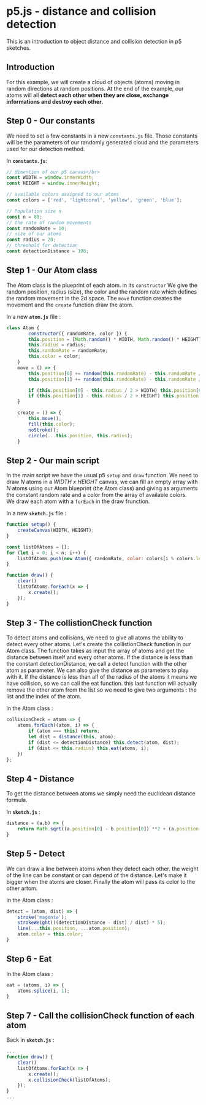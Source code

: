 # p5.js - distance and collision detection

This is an introduction to object distance and collision detection in p5 sketches.

## Introduction 

For this example, we will create a cloud of objects (atoms) moving in random directions at random positions. At the end of the example, our atoms will all <b>detect each other when they are close, exchange informations and destroy each other</b>.

## Step 0 - Our constants

We need to set a few constants in a new <code>constants.js</code> file.
Those constants will be the parameters of our randomly generated cloud and the parameters used for our detection method.

In <b><code>constants.js</code></b>:
```js
// dimention of our p5 canvas</br>
const WIDTH = window.innerWidth;
const HEIGHT = window.innerHeight;

// available colors assigned to our atoms
const colors = ['red', 'lightcoral', 'yellow', 'green', 'blue'];

// Population size n
const n = 80;
// the rate of random movements 
const randomRate = 10;
// size of our atoms
const radius = 20;
// threshold for detection
const detectionDistance = 100;
```

## Step 1 - Our Atom class

<p>The Atom class is the plueprint of each atom. in its <code>constructor</code> We give the random position, radius (size), the color and the random rate which defines the random movement in the 2d space. The <code>move</code> function creates the movement and the <code>create</code> function draw the atom.</p>

In a new <b><code>atom.js</code></b> file :

```js
class Atom {
        constructor({ randomRate, color }) {
        this.position = [Math.random() * WIDTH, Math.random() * HEIGHT]
        this.radius = radius;
        this.randomRate = randomRate;
        this.color = color;
    }
    move = () => {
        this.position[0] += random(this.randomRate) - this.randomRate / 2;
        this.position[1] += random(this.randomRate) - this.randomRate / 2;

        if (this.position[0] - this.radius / 2 > WIDTH) this.position[0] = - this.radius
        if (this.position[1] - this.radius / 2 > HEIGHT) this.position[1] = - this.radius;
    }

    create = () => {
        this.move();
        fill(this.color);
        noStroke();
        circle(...this.position, this.radius);
    }
```

## Step 2 - Our main script

<p>
In the main script we have the usual p5 <code>setup</code> and <code>draw</code> function. We need to draw <i>N</i> atoms in a <i>WIDTH x HEIGHT</i> canvas, we can fill an empty array with <i>N</i> atoms using our Atom blueprint (the Atom class) and giving as arguments the constant random rate and a color from the array of available colors.</br>We draw each atom with a <code>forEach</code> in the draw frunction.
</p>

In a new <b><code>sketch.js</code></b> file :

```js
function setup() {
    createCanvas(WIDTH, HEIGHT);
}

const listOfAtoms = [];
for (let i = 0; i < n; i++) {
    listOfAtoms.push(new Atom({ randomRate, color: colors[i % colors.length] }))
}

function draw() {
    clear()
    listOfAtoms.forEach(x => {
        x.create();
    });
}
```

## Step 3 - The collistionCheck function

To detect atoms and collisions, we need to give all atoms the ability to detect every other atoms. Let's create the collistionCheck function in our Atom class. The function takes as input the array of atoms and get the distance between itself and every other atoms. If the distance is less than the constant detectionDistance, we call a detect function with the other atom as parameter. We can also give the distance as parameters to play with it. If the distance is less than alf of the radius of the atoms it means we have collision, so we can call the eat function. this last function will actually remove the other atom from the list so we need to give two arguments : the list and the index of the atom.

In the Atom class :
```js
collisionCheck = atoms => {
    atoms.forEach((atom, i) => {
        if (atom === this) return;
        let dist = distance(this, atom);
        if (dist <= detectionDistance) this.detect(atom, dist);
        if (dist <= this.radius) this.eat(atoms, i);
    })
};
```

## Step 4 - Distance

To get the distance between atoms we simply need the euclidean distance formula.

In <b><code>sketch.js</code></b> :
```js
distance = (a,b) => {
    return Math.sqrt((a.position[0] - b.position[0]) **2 + (a.position[1] - b.position[1]) **2);
}
```

## Step 5 - Detect

We can draw a line between atoms when they detect each other. the weight of the line can be constant or can depend of the distance. Let's make it bigger when the atoms are closer. Finally the atom will pass its color to the other artom.

In the Atom class :
```js
detect = (atom, dist) => {
    stroke('magenta');
    strokeWeight(((detectionDistance - dist) / dist) * 5);
    line(...this.position, ...atom.position);
    atom.color = this.color;
}
```
	

## Step 6 - Eat

In the Atom class :
```js
eat = (atoms, i) => {
    atoms.splice(i, 1);
}
```

## Step 7 - Call the collisionCheck function of each atom

Back in <b><code>sketch.js</code></b> :
```js
...
function draw() {
    clear()
    listOfAtoms.forEach(x => {
        x.create();
        x.collisionCheck(listOfAtoms);
    });
}
...
```


